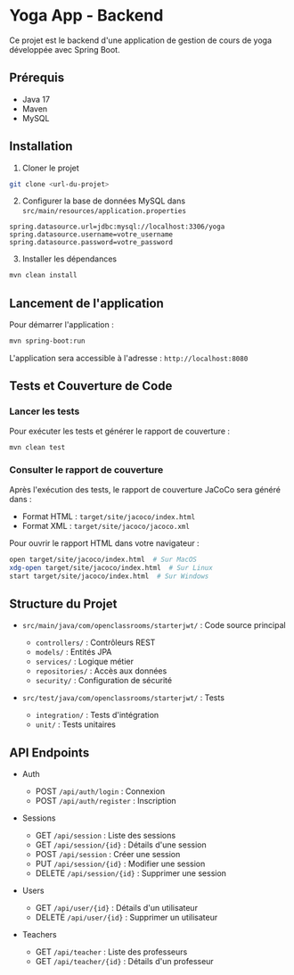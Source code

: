 # Yoga App - Backend

Ce projet est le backend d'une application de gestion de cours de yoga développée avec Spring Boot.

## Prérequis

- Java 17
- Maven
- MySQL

## Installation

1. Cloner le projet
```bash
git clone <url-du-projet>
```

2. Configurer la base de données MySQL dans `src/main/resources/application.properties`
```properties
spring.datasource.url=jdbc:mysql://localhost:3306/yoga
spring.datasource.username=votre_username
spring.datasource.password=votre_password
```

3. Installer les dépendances
```bash
mvn clean install
```

## Lancement de l'application

Pour démarrer l'application :
```bash
mvn spring-boot:run
```

L'application sera accessible à l'adresse : `http://localhost:8080`

## Tests et Couverture de Code

### Lancer les tests
Pour exécuter les tests et générer le rapport de couverture :
```bash
mvn clean test
```

### Consulter le rapport de couverture
Après l'exécution des tests, le rapport de couverture JaCoCo sera généré dans :
- Format HTML : `target/site/jacoco/index.html`
- Format XML : `target/site/jacoco/jacoco.xml`

Pour ouvrir le rapport HTML dans votre navigateur :

```bash
open target/site/jacoco/index.html  # Sur MacOS
xdg-open target/site/jacoco/index.html  # Sur Linux
start target/site/jacoco/index.html  # Sur Windows
```

## Structure du Projet

- `src/main/java/com/openclassrooms/starterjwt/` : Code source principal
  - `controllers/` : Contrôleurs REST
  - `models/` : Entités JPA
  - `services/` : Logique métier
  - `repositories/` : Accès aux données
  - `security/` : Configuration de sécurité

- `src/test/java/com/openclassrooms/starterjwt/` : Tests
  - `integration/` : Tests d'intégration
  - `unit/` : Tests unitaires

## API Endpoints

- Auth
  - POST `/api/auth/login` : Connexion
  - POST `/api/auth/register` : Inscription

- Sessions
  - GET `/api/session` : Liste des sessions
  - GET `/api/session/{id}` : Détails d'une session
  - POST `/api/session` : Créer une session
  - PUT `/api/session/{id}` : Modifier une session
  - DELETE `/api/session/{id}` : Supprimer une session

- Users
  - GET `/api/user/{id}` : Détails d'un utilisateur
  - DELETE `/api/user/{id}` : Supprimer un utilisateur

- Teachers
  - GET `/api/teacher` : Liste des professeurs
  - GET `/api/teacher/{id}` : Détails d'un professeur